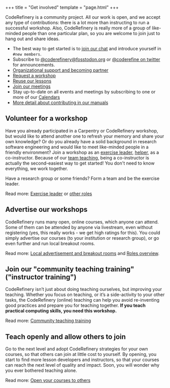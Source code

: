 +++
title = "Get involved"
template = "page.html"
+++

CodeRefinery is a community project.  All our work is open, and we
accept any type of contributions: there is a lot more than instructing
to run a successful workshop.  Also, CodeRefinery is really more of a
group of like-minded people than one particular plan, so you are
welcome to join just to hang out and share ideas.

- The best way to get started is to [join our
  chat](https://coderefinery.github.io/manuals/chat/) and introduce
  yourself in `#new members`.
- Subscribe to
  [@coderefinery@fosstodon.org](https://fosstodon.org/@coderefinery)
  or [@coderefine on twitter](https://twitter.com/coderefine) for
  announcements.
- [Organizational support and becoming
  partner](/organization/partners/)
- [Request a workshop](/workshops/request/)
- [Reuse our lessons](/lessons/reusing/)
- [Join our meetings](/organization/meetings/)
- Stay up-to-date on all events and meetings by subscribing to one or more of our [Calendars](https://coderefinery.org/calendars/)
- [More detail about contributing in our
  manuals](https://coderefinery.github.io/manuals/contributing/)



## Volunteer for a workshop

Have you already participated in a Carpentry or CodeRefinery workshop, but
would like to attend another one to refresh your memory and share your own
knowledge? Or do you already have a solid background in research software
engineering and would like to meet like-minded people in a friendly
environment?  Join a workshop as an [exercise
leader](https://coderefinery.github.io/manuals/exercise-leaders/),
[helper](https://coderefinery.github.io/manuals/expert-helpers/), as a
co-instructor.  Because of our [team
teaching](https://coderefinery.github.io/manuals/team-teaching/),
being a co-instructor is actually the second-easiest way to get started!
You don't need to know everything, we work together.

Have a research group or some friends?  Form a team and be the
exercise leader.

Read more: [Exercise
leader](https://coderefinery.github.io/manuals/helping-and-teaching/)
or [other roles](https://coderefinery.github.io/manuals/roles-overview/)



## Advertise our workshops

CodeRefinery runs many open, online courses, which anyone can
attend. Some of them can be attended by anyone via livestream, even
without registering (yes, this really works - we get high ratings for
this). You could simply advertise our courses (to your institution or
research group), or go even further and
run local breakout rooms.

Read more: [Local advertisement and breakout rooms](https://coderefinery.github.io/manuals/local-breakout-rooms/) and [Roles overview](https://coderefinery.github.io/manuals/roles-overview/).



## Join our "community teaching training" ("instructor training")

CodeRefinery isn’t just about doing teaching ourselves, but improving
your teaching. Whether you focus on teaching, or it’s a side-activity
to your other tasks, the CodeRefinery (online) teaching can help you
avoid re-inventing good practices and prepare you for teaching
together.  **If you teach practical computing skills, you need this workshop.**

Read more: [Community teaching training](https://coderefinery.github.io/community-teaching/)



## Teach openly and allow others to join

Go to the next level and adopt CodeRefinery strategies for your own
courses, so that others can join at little cost to yourself. By
opening, you start to find more lesson developers and instructors, so
that your courses can reach the next level of quality and
impact. Soon, you will wonder why you ever bothered teaching alone.

Read more: [Open your courses to others](https://coderefinery.github.io/manuals/open-your-courses/)
